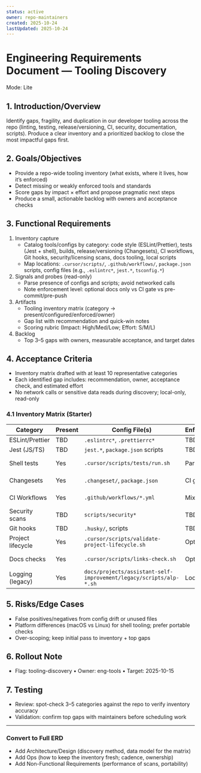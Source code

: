 ```yaml
---
status: active
owner: repo-maintainers
created: 2025-10-24
lastUpdated: 2025-10-24
---
```


# Engineering Requirements Document — Tooling Discovery

Mode: Lite

## 1. Introduction/Overview

Identify gaps, fragility, and duplication in our developer tooling across the repo (linting, testing, release/versioning, CI, security, documentation, scripts). Produce a clear inventory and a prioritized backlog to close the most impactful gaps first.

## 2. Goals/Objectives

- Provide a repo-wide tooling inventory (what exists, where it lives, how it’s enforced)
- Detect missing or weakly enforced tools and standards
- Score gaps by impact × effort and propose pragmatic next steps
- Produce a small, actionable backlog with owners and acceptance checks

## 3. Functional Requirements

1. Inventory capture
   - Catalog tools/configs by category: code style (ESLint/Prettier), tests (Jest + shell), builds, release/versioning (Changesets), CI workflows, Git hooks, security/licensing scans, docs tooling, local scripts
   - Map locations: `.cursor/scripts/`, `.github/workflows/`, `package.json` scripts, config files (e.g., `.eslintrc*`, `jest.*`, `tsconfig.*`)
2. Signals and probes (read-only)
   - Parse presence of configs and scripts; avoid networked calls
   - Note enforcement level: optional docs only vs CI gate vs pre-commit/pre-push
3. Artifacts
   - Tooling inventory matrix (category → present/configured/enforced/owner)
   - Gap list with recommendation and quick-win notes
   - Scoring rubric (Impact: High/Med/Low; Effort: S/M/L)
4. Backlog
   - Top 3–5 gaps with owners, measurable acceptance, and target dates

## 4. Acceptance Criteria

- Inventory matrix drafted with at least 10 representative categories
- Each identified gap includes: recommendation, owner, acceptance check, and estimated effort
- No network calls or sensitive data reads during discovery; local-only, read-only

### 4.1 Inventory Matrix (Starter)

| Category          | Present | Config File(s)                                                     | Enforcement | Owner     |
| ----------------- | ------- | ------------------------------------------------------------------ | ----------- | --------- |
| ESLint/Prettier   | TBD     | `.eslintrc*`, `.prettierrc*`                                       | TBD         | TBD       |
| Jest (JS/TS)      | TBD     | `jest.*`, `package.json` scripts                                   | TBD         | TBD       |
| Shell tests       | Yes     | `.cursor/scripts/tests/run.sh`                                     | Partial     | eng-tools |
| Changesets        | Yes     | `.changeset/`, `package.json`                                      | CI gated    | eng-tools |
| CI Workflows      | Yes     | `.github/workflows/*.yml`                                          | Mixed       | eng-tools |
| Security scans    | TBD     | `scripts/security*`                                                | TBD         | TBD       |
| Git hooks         | TBD     | `.husky/`, scripts                                                 | TBD         | TBD       |
| Project lifecycle | Yes     | `.cursor/scripts/validate-project-lifecycle.sh`                    | Optional    | eng-tools |
| Docs checks       | Yes     | `.cursor/scripts/links-check.sh`                                   | Optional    | eng-tools |
| Logging (legacy)  | Yes     | `docs/projects/assistant-self-improvement/legacy/scripts/alp-*.sh` | Local-only  | eng-tools |

## 5. Risks/Edge Cases

- False positives/negatives from config drift or unused files
- Platform differences (macOS vs Linux) for shell tooling; prefer portable checks
- Over-scoping; keep initial pass to inventory + top gaps

## 6. Rollout Note

- Flag: tooling-discovery • Owner: eng-tools • Target: 2025-10-15

## 7. Testing

- Review: spot-check 3–5 categories against the repo to verify inventory accuracy
- Validation: confirm top gaps with maintainers before scheduling work

---

### Convert to Full ERD

- Add Architecture/Design (discovery method, data model for the matrix)
- Add Ops (how to keep the inventory fresh; cadence, ownership)
- Add Non-Functional Requirements (performance of scans, portability)
